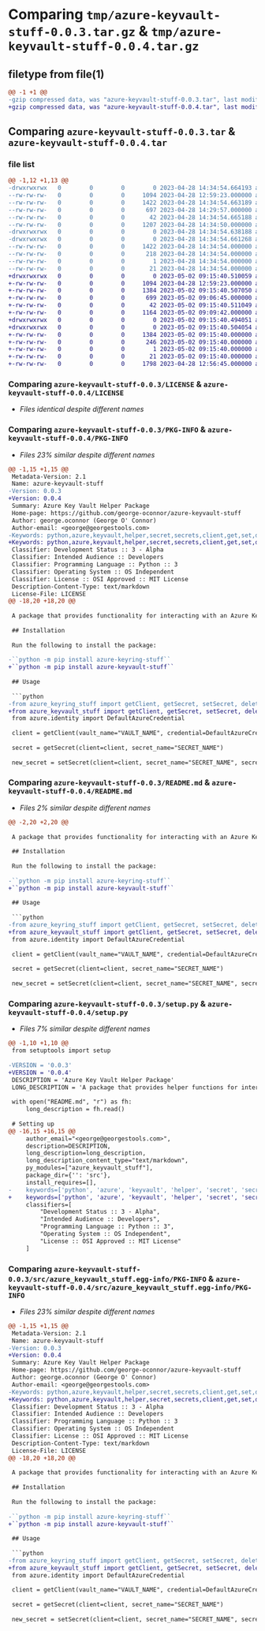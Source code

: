 # Comparing `tmp/azure-keyvault-stuff-0.0.3.tar.gz` & `tmp/azure-keyvault-stuff-0.0.4.tar.gz`

## filetype from file(1)

```diff
@@ -1 +1 @@
-gzip compressed data, was "azure-keyvault-stuff-0.0.3.tar", last modified: Fri Apr 28 14:34:54 2023, max compression
+gzip compressed data, was "azure-keyvault-stuff-0.0.4.tar", last modified: Tue May  2 09:15:40 2023, max compression
```

## Comparing `azure-keyvault-stuff-0.0.3.tar` & `azure-keyvault-stuff-0.0.4.tar`

### file list

```diff
@@ -1,12 +1,13 @@
-drwxrwxrwx   0        0        0        0 2023-04-28 14:34:54.664193 azure-keyvault-stuff-0.0.3/
--rw-rw-rw-   0        0        0     1094 2023-04-28 12:59:23.000000 azure-keyvault-stuff-0.0.3/LICENSE
--rw-rw-rw-   0        0        0     1422 2023-04-28 14:34:54.663189 azure-keyvault-stuff-0.0.3/PKG-INFO
--rw-rw-rw-   0        0        0      697 2023-04-28 14:29:57.000000 azure-keyvault-stuff-0.0.3/README.md
--rw-rw-rw-   0        0        0       42 2023-04-28 14:34:54.665188 azure-keyvault-stuff-0.0.3/setup.cfg
--rw-rw-rw-   0        0        0     1207 2023-04-28 14:34:50.000000 azure-keyvault-stuff-0.0.3/setup.py
-drwxrwxrwx   0        0        0        0 2023-04-28 14:34:54.638188 azure-keyvault-stuff-0.0.3/src/
-drwxrwxrwx   0        0        0        0 2023-04-28 14:34:54.661268 azure-keyvault-stuff-0.0.3/src/azure_keyvault_stuff.egg-info/
--rw-rw-rw-   0        0        0     1422 2023-04-28 14:34:54.000000 azure-keyvault-stuff-0.0.3/src/azure_keyvault_stuff.egg-info/PKG-INFO
--rw-rw-rw-   0        0        0      218 2023-04-28 14:34:54.000000 azure-keyvault-stuff-0.0.3/src/azure_keyvault_stuff.egg-info/SOURCES.txt
--rw-rw-rw-   0        0        0        1 2023-04-28 14:34:54.000000 azure-keyvault-stuff-0.0.3/src/azure_keyvault_stuff.egg-info/dependency_links.txt
--rw-rw-rw-   0        0        0       21 2023-04-28 14:34:54.000000 azure-keyvault-stuff-0.0.3/src/azure_keyvault_stuff.egg-info/top_level.txt
+drwxrwxrwx   0        0        0        0 2023-05-02 09:15:40.510059 azure-keyvault-stuff-0.0.4/
+-rw-rw-rw-   0        0        0     1094 2023-04-28 12:59:23.000000 azure-keyvault-stuff-0.0.4/LICENSE
+-rw-rw-rw-   0        0        0     1384 2023-05-02 09:15:40.507050 azure-keyvault-stuff-0.0.4/PKG-INFO
+-rw-rw-rw-   0        0        0      699 2023-05-02 09:06:45.000000 azure-keyvault-stuff-0.0.4/README.md
+-rw-rw-rw-   0        0        0       42 2023-05-02 09:15:40.511049 azure-keyvault-stuff-0.0.4/setup.cfg
+-rw-rw-rw-   0        0        0     1164 2023-05-02 09:09:42.000000 azure-keyvault-stuff-0.0.4/setup.py
+drwxrwxrwx   0        0        0        0 2023-05-02 09:15:40.494051 azure-keyvault-stuff-0.0.4/src/
+drwxrwxrwx   0        0        0        0 2023-05-02 09:15:40.504054 azure-keyvault-stuff-0.0.4/src/azure_keyvault_stuff.egg-info/
+-rw-rw-rw-   0        0        0     1384 2023-05-02 09:15:40.000000 azure-keyvault-stuff-0.0.4/src/azure_keyvault_stuff.egg-info/PKG-INFO
+-rw-rw-rw-   0        0        0      246 2023-05-02 09:15:40.000000 azure-keyvault-stuff-0.0.4/src/azure_keyvault_stuff.egg-info/SOURCES.txt
+-rw-rw-rw-   0        0        0        1 2023-05-02 09:15:40.000000 azure-keyvault-stuff-0.0.4/src/azure_keyvault_stuff.egg-info/dependency_links.txt
+-rw-rw-rw-   0        0        0       21 2023-05-02 09:15:40.000000 azure-keyvault-stuff-0.0.4/src/azure_keyvault_stuff.egg-info/top_level.txt
+-rw-rw-rw-   0        0        0     1798 2023-04-28 12:56:45.000000 azure-keyvault-stuff-0.0.4/src/azure_keyvault_stuff.py
```

### Comparing `azure-keyvault-stuff-0.0.3/LICENSE` & `azure-keyvault-stuff-0.0.4/LICENSE`

 * *Files identical despite different names*

### Comparing `azure-keyvault-stuff-0.0.3/PKG-INFO` & `azure-keyvault-stuff-0.0.4/PKG-INFO`

 * *Files 23% similar despite different names*

```diff
@@ -1,15 +1,15 @@
 Metadata-Version: 2.1
 Name: azure-keyvault-stuff
-Version: 0.0.3
+Version: 0.0.4
 Summary: Azure Key Vault Helper Package
 Home-page: https://github.com/george-oconnor/azure-keyvault-stuff
 Author: george.oconnor (George O' Connor)
 Author-email: <george@georgestools.com>
-Keywords: python,azure,keyvault,helper,secret,secrets,client,get,set,delete,vault,value,values,credential,credentials,azure.identity.DefaultAzureCredential()
+Keywords: python,azure,keyvault,helper,secret,secrets,client,get,set,delete,vault,value,values,credential,credentials
 Classifier: Development Status :: 3 - Alpha
 Classifier: Intended Audience :: Developers
 Classifier: Programming Language :: Python :: 3
 Classifier: Operating System :: OS Independent
 Classifier: License :: OSI Approved :: MIT License
 Description-Content-Type: text/markdown
 License-File: LICENSE
@@ -18,20 +18,20 @@
 
 A package that provides functionality for interacting with an Azure Keyvault
 
 ## Installation
 
 Run the following to install the package:
 
-``python -m pip install azure-keyring-stuff``
+``python -m pip install azure-keyvault-stuff``
 
 ## Usage
 
 ```python
-from azure_keyring_stuff import getClient, getSecret, setSecret, deleteSecret
+from azure_keyvault_stuff import getClient, getSecret, setSecret, deleteSecret
 from azure.identity import DefaultAzureCredential
 
 client = getClient(vault_name="VAULT_NAME", credential=DefaultAzureCredential())
 
 secret = getSecret(client=client, secret_name="SECRET_NAME")
 
 new_secret = setSecret(client=client, secret_name="SECRET_NAME", secret_value="SECRET_VALUE")
```

### Comparing `azure-keyvault-stuff-0.0.3/README.md` & `azure-keyvault-stuff-0.0.4/README.md`

 * *Files 2% similar despite different names*

```diff
@@ -2,20 +2,20 @@
 
 A package that provides functionality for interacting with an Azure Keyvault
 
 ## Installation
 
 Run the following to install the package:
 
-``python -m pip install azure-keyring-stuff``
+``python -m pip install azure-keyvault-stuff``
 
 ## Usage
 
 ```python
-from azure_keyring_stuff import getClient, getSecret, setSecret, deleteSecret
+from azure_keyvault_stuff import getClient, getSecret, setSecret, deleteSecret
 from azure.identity import DefaultAzureCredential
 
 client = getClient(vault_name="VAULT_NAME", credential=DefaultAzureCredential())
 
 secret = getSecret(client=client, secret_name="SECRET_NAME")
 
 new_secret = setSecret(client=client, secret_name="SECRET_NAME", secret_value="SECRET_VALUE")
```

### Comparing `azure-keyvault-stuff-0.0.3/setup.py` & `azure-keyvault-stuff-0.0.4/setup.py`

 * *Files 7% similar despite different names*

```diff
@@ -1,10 +1,10 @@
 from setuptools import setup
 
-VERSION = '0.0.3'
+VERSION = '0.0.4'
 DESCRIPTION = 'Azure Key Vault Helper Package'
 LONG_DESCRIPTION = 'A package that provides helper functions for interacting with Azure Key Vault.'
 
 with open("README.md", "r") as fh:
     long_description = fh.read()
 
 # Setting up
@@ -16,15 +16,15 @@
     author_email="<george@georgestools.com>",
     description=DESCRIPTION,
     long_description=long_description,
     long_description_content_type="text/markdown",
     py_modules=["azure_keyvault_stuff"],
     package_dir={'': 'src'},
     install_requires=[],
-    keywords=['python', 'azure', 'keyvault', 'helper', 'secret', 'secrets', 'client', 'get', 'set', 'delete', 'vault', 'value', 'values', 'credential', 'credentials', 'azure.identity.DefaultAzureCredential()'],
+    keywords=['python', 'azure', 'keyvault', 'helper', 'secret', 'secrets', 'client', 'get', 'set', 'delete', 'vault', 'value', 'values', 'credential', 'credentials'],
     classifiers=[
         "Development Status :: 3 - Alpha",
         "Intended Audience :: Developers",
         "Programming Language :: Python :: 3",
         "Operating System :: OS Independent",
         "License :: OSI Approved :: MIT License"
     ]
```

### Comparing `azure-keyvault-stuff-0.0.3/src/azure_keyvault_stuff.egg-info/PKG-INFO` & `azure-keyvault-stuff-0.0.4/src/azure_keyvault_stuff.egg-info/PKG-INFO`

 * *Files 23% similar despite different names*

```diff
@@ -1,15 +1,15 @@
 Metadata-Version: 2.1
 Name: azure-keyvault-stuff
-Version: 0.0.3
+Version: 0.0.4
 Summary: Azure Key Vault Helper Package
 Home-page: https://github.com/george-oconnor/azure-keyvault-stuff
 Author: george.oconnor (George O' Connor)
 Author-email: <george@georgestools.com>
-Keywords: python,azure,keyvault,helper,secret,secrets,client,get,set,delete,vault,value,values,credential,credentials,azure.identity.DefaultAzureCredential()
+Keywords: python,azure,keyvault,helper,secret,secrets,client,get,set,delete,vault,value,values,credential,credentials
 Classifier: Development Status :: 3 - Alpha
 Classifier: Intended Audience :: Developers
 Classifier: Programming Language :: Python :: 3
 Classifier: Operating System :: OS Independent
 Classifier: License :: OSI Approved :: MIT License
 Description-Content-Type: text/markdown
 License-File: LICENSE
@@ -18,20 +18,20 @@
 
 A package that provides functionality for interacting with an Azure Keyvault
 
 ## Installation
 
 Run the following to install the package:
 
-``python -m pip install azure-keyring-stuff``
+``python -m pip install azure-keyvault-stuff``
 
 ## Usage
 
 ```python
-from azure_keyring_stuff import getClient, getSecret, setSecret, deleteSecret
+from azure_keyvault_stuff import getClient, getSecret, setSecret, deleteSecret
 from azure.identity import DefaultAzureCredential
 
 client = getClient(vault_name="VAULT_NAME", credential=DefaultAzureCredential())
 
 secret = getSecret(client=client, secret_name="SECRET_NAME")
 
 new_secret = setSecret(client=client, secret_name="SECRET_NAME", secret_value="SECRET_VALUE")
```

